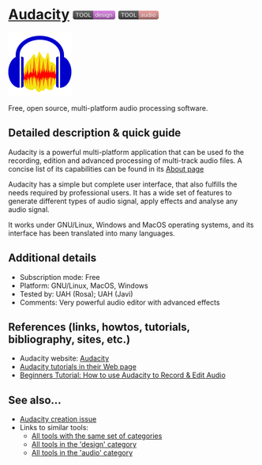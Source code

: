 # [Audacity](https://www.audacityteam.org/)  [<img src="images/design.png" align="bottom">](https://github.com/e-CLOSE/Toolbox/issues?q=label%3A01_TOOL+label%3Adesign) [<img src="images/audio.png" align="bottom">](https://github.com/e-CLOSE/Toolbox/issues?q=label%3A01_TOOL+label%3Aaudio)

![Audacity logo](images/audacity.png)

Free, open source, multi-platform audio processing software.


## Detailed description & quick guide

Audacity is a powerful multi-platform application that can be used fo
the recording, edition and advanced processing of multi-track audio
files. A concise list of its capabilities can be found in its [About
page](https://www.audacityteam.org/about/)

Audacity has a simple but complete user interface, that also fulfills
the needs required by professional users. It has a wide set of
features to generate different types of audio signal, apply effects
and analyse any audio signal.

It works under GNU/Linux, Windows and MacOS operating
systems, and its interface has been translated into many languages. 


## Additional details

- Subscription mode: Free
- Platform: GNU/Linux, MacOS, Windows
- Tested by: UAH (Rosa); UAH (Javi)
- Comments: Very powerful audio editor with advanced effects


## References (links, howtos, tutorials, bibliography, sites, etc.)

- Audacity website: [Audacity](https://www.audacityteam.org/)
- [Audacity tutorials in their Web page](https://manual.audacityteam.org/man/tutorials.html)
- [Beginners Tutorial: How to use Audacity to Record & Edit Audio](https://www.youtube.com/watch?v=yzJ2VyYkmaA)

## See also...

- [Audacity creation issue](https://github.com/e-CLOSE/Toolbox/issues/117)
- Links to similar tools:
  - [All tools with the same set of categories](https://github.com/e-CLOSE/Toolbox/issues?q=label%3A01_TOOL+label%3Aaudio)
  - [All tools in the 'design' category](https://github.com/e-CLOSE/Toolbox/issues?q=label%3A01_TOOL+label%3Adesign)
  - [All tools in the 'audio' category](https://github.com/e-CLOSE/Toolbox/issues?q=label%3A01_TOOL+label%3Aaudio)
